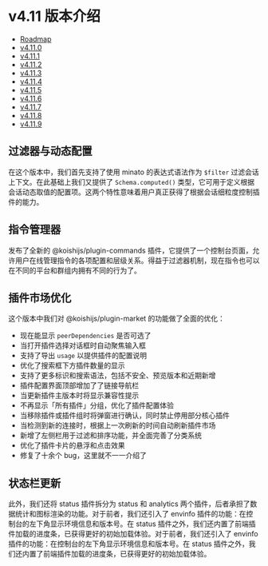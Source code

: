 # v4.11 版本介绍

- [Roadmap](https://github.com/koishijs/koishi/issues/892)
- [v4.11.0](https://github.com/koishijs/koishi/releases/tag/4.11.0)
- [v4.11.1](https://github.com/koishijs/koishi/releases/tag/4.11.1)
- [v4.11.2](https://github.com/koishijs/koishi/releases/tag/4.11.2)
- [v4.11.3](https://github.com/koishijs/koishi/releases/tag/4.11.3)
- [v4.11.4](https://github.com/koishijs/koishi/releases/tag/4.11.4)
- [v4.11.5](https://github.com/koishijs/koishi/releases/tag/4.11.5)
- [v4.11.6](https://github.com/koishijs/koishi/releases/tag/4.11.6)
- [v4.11.7](https://github.com/koishijs/koishi/releases/tag/4.11.7)
- [v4.11.8](https://github.com/koishijs/koishi/releases/tag/4.11.8)
- [v4.11.9](https://github.com/koishijs/koishi/releases/tag/4.11.9)

## 过滤器与动态配置

在这个版本中，我们首先支持了使用 minato 的表达式语法作为 `$filter` 过滤会话上下文。在此基础上我们又提供了 `Schema.computed()` 类型，它可用于定义根据会话动态取值的配置项。这两个特性意味着用户真正获得了根据会话细粒度控制插件的能力。

## 指令管理器

发布了全新的 @koishijs/plugin-commands 插件，它提供了一个控制台页面，允许用户在线管理指令的各项配置和层级关系。得益于过滤器机制，现在指令也可以在不同的平台和群组内拥有不同的行为了。

## 插件市场优化

这个版本中我们对 @koishijs/plugin-market 的功能做了全面的优化：

- 现在能显示 `peerDependencies` 是否可选了
- 当打开插件选择对话框时自动聚焦输入框
- 支持了导出 `usage` 以提供插件的配置说明
- 优化了搜索框下方插件数量的显示
- 支持了更多标识和搜索语法，包括不安全、预览版本和近期新增
- 插件配置界面顶部增加了了链接导航栏
- 当更新插件主版本时将显示兼容性提示
- 不再显示「所有插件」分组，优化了插件配置体验
- 当移除插件或插件组时将弹窗进行确认，同时禁止停用部分核心插件
- 当检测到新的连接时，根据上一次刷新的时间自动刷新插件市场
- 新增了左侧栏用于过滤和排序功能，并全面完善了分类系统
- 优化了插件卡片的悬浮和点击效果
- 修复了十余个 bug，这里就不一一介绍了

## 状态栏更新

此外，我们还将 status 插件拆分为 status 和 analytics 两个插件，后者承担了数据统计和图标渲染的功能。对于前者，我们还引入了 envinfo 插件的功能：在控制台的左下角显示环境信息和版本号。在 status 插件之外，我们还内置了前端插件加载的进度条，已获得更好的初始加载体验。对于前者，我们还引入了 envinfo 插件的功能：在控制台的左下角显示环境信息和版本号。在 status 插件之外，我们还内置了前端插件加载的进度条，已获得更好的初始加载体验。

